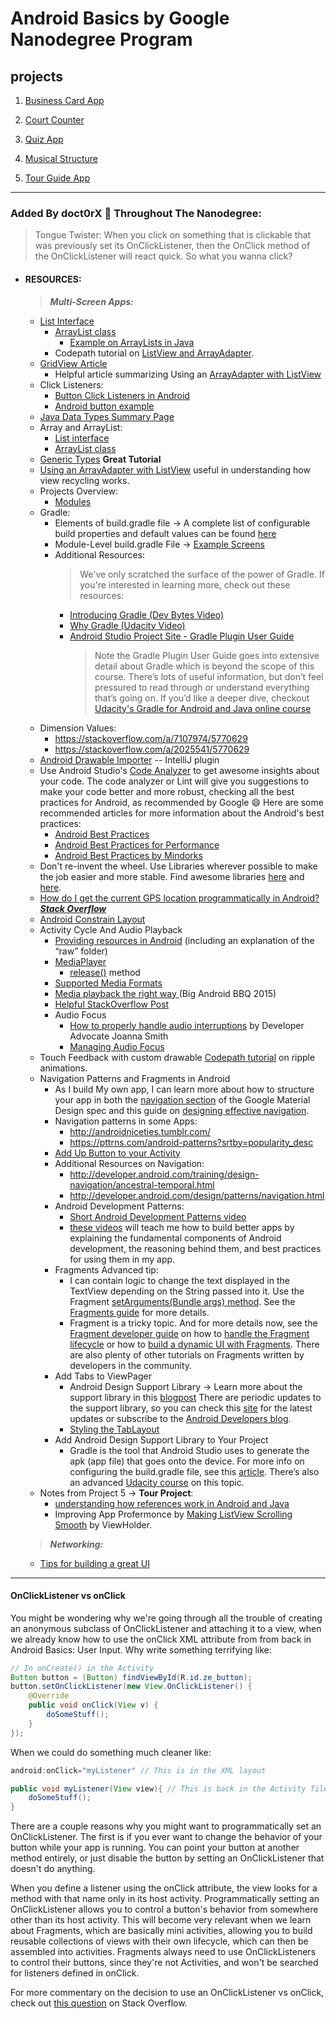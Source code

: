 Android Basics by Google Nanodegree Program
==========================================

projects
--------

1) [Business Card App](https://github.com/doct0rX/Udacity/tree/master/Android/AndroidBasicsbyGoogleNanodegreeProgram/p1-business-card-app)

2) [Court Counter](https://github.com/doct0rX/Udacity/tree/master/Android/AndroidBasicsbyGoogleNanodegreeProgram/p2-court-counter)

3) [Quiz App](https://github.com/doct0rX/Udacity/tree/master/Android/AndroidBasicsbyGoogleNanodegreeProgram/p3-quiz-app)

4) [Musical Structure](https://github.com/doct0rX/Udacity/tree/master/Android/AndroidBasicsbyGoogleNanodegreeProgram/p4-musical-structure)

5) [Tour Guide App](https://github.com/doct0rX/Udacity/tree/master/Android/AndroidBasicsbyGoogleNanodegreeProgram/p5-tour-guide-app)
 
------------

### Added By doct0rX 👾 Throughout The Nanodegree:

> Tongue Twister: When you click on something that is clickable that was previously set its OnClickListener, then the OnClick method of the OnClickListener will react quick. So what you wanna click?

* #### RESOURCES:

    > **_Multi-Screen Apps:_**

    * [List Interface](https://developer.android.com/reference/java/util/List)
        + [ArrayList class](https://developer.android.com/reference/java/util/ArrayList)
            - [Example on ArrayLists in Java](https://beginnersbook.com/2013/12/java-arraylist/)
        + Codepath tutorial on [ListView and ArrayAdapter](https://guides.codepath.com/android/Using-an-ArrayAdapter-with-ListView).
    * [GridView Article](https://developer.android.com/guide/topics/ui/layout/gridview#java)
        + Helpful article summarizing Using an [ArrayAdapter with ListView](https://github.com/codepath/android_guides/wiki/Using-an-ArrayAdapter-with-ListView)
    * Click Listeners:
        + [Button Click Listeners in Android](https://stackoverflow.com/questions/8977212/button-click-listeners-in-android)
        + [Android button example](http://www.mkyong.com/android/android-button-example/)
    * [Java Data Types Summary Page](https://docs.google.com/document/d/1A6RLePdvEp6JwvZhWH55fBz0t311Cl-vWFHZjypeo1k/pub?embedded=true)
    * Array and ArrayList:
        + [List interface](https://developer.android.com/reference/java/util/List.html)
        + [ArrayList class](https://developer.android.com/reference/java/util/ArrayList.html)
    * [Generic Types](https://docs.oracle.com/javase/tutorial/java/generics/types.html) __Great Tutorial__
    * [Using an ArrayAdapter with ListView](https://github.com/codepath/android_guides/wiki/Using-an-ArrayAdapter-with-ListView) useful in understanding how view recycling works.
    * Projects Overview:
        + [Modules](https://developer.android.com/studio/projects/index.html)
    * Gradle:
        + Elements of build.gradle file &rarr; A complete list of configurable build properties and default values can be found [here](http://google.github.io/android-gradle-dsl/current/)
        + Module-Level build.gradle File &rarr; [Example Screens](https://github.com/doct0rX/Udacity/blob/master/Android/AndroidBasicsbyGoogleNanodegreeProgram/lesson-miwork_MultiScreenApp/screens/README.md)
        + Additional Resources:
            > We've only scratched the surface of the power of Gradle. If you're interested in learning more, check out these resources:
            - [Introducing Gradle (Dev Bytes Video)](https://www.youtube.com/watch?v=cD7NPxuuXYY)
            - [Why Gradle (Udacity Video)](https://www.youtube.com/watch?v=VOUmY4_hPeM)
            - [Android Studio Project Site - Gradle Plugin User Guide](http://tools.android.com/tech-docs/new-build-system/user-guide#TOC-Build-Tasks)
                > Note the Gradle Plugin User Guide goes into extensive detail about Gradle which is beyond the scope of this course. There’s lots of useful information, but don’t feel pressured to read through or understand everything that’s going on. If you’d like a deeper dive, checkout [Udacity's Gradle for Android and Java online course](https://www.udacity.com/course/gradle-for-android-and-java--ud867)
    *  Dimension Values:
        + https://stackoverflow.com/a/7107974/5770629
        + https://stackoverflow.com/a/2025541/5770629
    * [Android Drawable Importer](https://github.com/winterDroid/android-drawable-importer-intellij-plugin) -- IntelliJ plugin
    * Use Android Studio's [Code Analyzer](https://developer.android.com/studio/write/lint.html#manuallyRunInspections) to get awesome insights about your code. The code analyzer or Lint will give you suggestions to make your code better and more robust, checking all the best practices for Android, as recommended by Google :smile: Here are some recommended articles for more information about the Android's best practices:
        + [Android Best Practices](https://developer.android.com/guide/practices/compatibility.html)
        + [Android Best Practices for Performance](https://developer.android.com/topic/performance/index.html)
        + [Android Best Practices by Mindorks](https://blog.mindorks.com/android-development-best-practices-83c94b027fd3)
    * Don't re-invent the wheel. Use Libraries wherever possible to make the job easier and more stable. Find awesome libraries [here](https://android-arsenal.com/) and [here](https://github.com/codepath/android_guides/wiki/Must-Have-Libraries).
    * [How do I get the current GPS location programmatically in Android? **_Stack Overflow_**](https://stackoverflow.com/questions/1513485/how-do-i-get-the-current-gps-location-programmatically-in-android)
    * [Android Constrain Layout](https://developer.android.com/training/constraint-layout/index.html)
    * Activity Cycle And Audio Playback
        - [Providing resources in Android](https://developer.android.com/guide/topics/resources/providing-resources.html) (including an explanation of the “raw” folder)
        - [MediaPlayer](https://developer.android.com/guide/topics/media/mediaplayer.html)
            + [release()](https://developer.android.com/reference/android/media/MediaPlayer.html?utm_source=udacity&utm_medium=course&utm_campaign=android_basics#release()) method
        - [Supported Media Formats](https://developer.android.com/guide/topics/media/media-formats.html)
        - [Media playback the right way
](https://www.youtube.com/watch?v=XQwe30cZffg) (Big Android BBQ 2015)
        - [Helpful StackOverflow Post](https://stackoverflow.com/questions/8515936/android-activity-life-cycle-what-are-all-these-methods-for/8516056#8516056)
        - Audio Focus
            + [How to properly handle audio interruptions](https://medium.com/google-developers/how-to-properly-handle-audio-interruptions-3a13540d18fa) by Developer Advocate Joanna Smith
            + [Managing Audio Focus](https://developer.android.com/guide/topics/media-apps/volume-and-earphones.html)
    * Touch Feedback with custom drawable [Codepath tutorial](https://guides.codepath.com/android/ripple-animation) on ripple animations.
    * Navigation Patterns and Fragments in Android
        + As I build My own app, I can learn more about how to structure your app in both the [navigation section](https://material.io/guidelines/patterns/navigation.html#) of the Google Material Design spec and this guide on [designing effective navigation](https://developer.android.com/training/design-navigation/index.html).
        + Navigation patterns in some Apps:
            - http://androidniceties.tumblr.com/
            - https://pttrns.com/android-patterns?srtby=popularity_desc
        + [Add Up Button to your Activity](https://developer.android.com/training/implementing-navigation/ancestral.html?utm_source=udacity&utm_medium=course&utm_campaign=android_basics)
        + Additional Resources on Navigation:
            - http://developer.android.com/training/design-navigation/ancestral-temporal.html
            - http://developer.android.com/design/patterns/navigation.html
        + Android Development Patterns:
            - [Short Android Development Patterns video](https://www.youtube.com/watch?v=zQekzaAgIlQ)
            - [these videos](https://www.youtube.com/playlist?list=PLWz5rJ2EKKc-lJo_RGGXL2Psr8vVCTWjM) will teach me how to build better apps by explaining the fundamental components of Android development, the reasoning behind them, and best practices for using them in my app.
        + Fragments Advanced tip:
            -  I can contain logic to change the text displayed in the TextView depending on the String passed into it. Use the Fragment [setArguments(Bundle args) method](https://developer.android.com/reference/android/app/Fragment.html?utm_source=udacity&utm_medium=course&utm_campaign=android_basics#setArguments(android.os.Bundle)). See the [Fragments guide](https://developer.android.com/guide/components/fragments.html?utm_source=udacity&utm_medium=course&utm_campaign=android_basics) for more details.
            - Fragment is a tricky topic. And for more details now, see the [Fragment developer guide](https://developer.android.com/guide/components/fragments.html?utm_source=udacity&utm_medium=course&utm_campaign=android_basics) on how to [handle the Fragment lifecycle](https://developer.android.com/guide/components/fragments.html?utm_source=udacity&utm_medium=course&utm_campaign=android_basics#Lifecycle) or how to [build a dynamic UI with Fragments](https://developer.android.com/training/basics/fragments/index.html?utm_source=udacity&utm_medium=course&utm_campaign=android_basics). There are also plenty of other tutorials on Fragments written by developers in the community.
        + Add Tabs to ViewPager
            -  Android Design Support Library &rarr; Learn more about the support library in this [blogpost](https://android-developers.googleblog.com/2015/05/android-design-support-library.html?utm_source=udacity&utm_medium=course&utm_campaign=android_basics) There are periodic updates to the support library, so you can check this [site](https://developer.android.com/topic/libraries/support-library/index.html?utm_source=udacity&utm_medium=course&utm_campaign=android_basics) for the latest updates or subscribe to the [Android Developers blog](https://android-developers.googleblog.com/?utm_source=udacity&utm_medium=course&utm_campaign=android_basics).
            - [Styling the TabLayout](https://guides.codepath.com/android/google-play-style-tabs-using-tablayout#styling-the-tablayout)
        + Add Android Design Support Library to Your Project
             - Gradle is the tool that Android Studio uses to generate the apk (app file) that goes onto the device. For more info on  configuring the build.gradle file, see this [article](https://developer.android.com/studio/build/build-variants.html?utm_source=udacity&utm_medium=course&utm_campaign=android_basics).  There’s also an advanced [Udacity course](https://eg.udacity.com/course/gradle-for-android-and-java--ud867) on this topic.
    * Notes from Project 5 &rarr; __Tour Project__:
        + [understanding how references work in Android and Java](https://medium.com/google-developer-experts/finally-understanding-how-references-work-in-android-and-java-26a0d9c92f83)
        + Improving App Profermonce by [Making ListView Scrolling Smooth](https://developer.android.com/training/improving-layouts/smooth-scrolling) by ViewHolder.

    > **_Networking:_**
    * [Tips for building a great UI](https://developer.android.com/guide/topics/ui/)
--------

#### OnClickListener vs onClick

You might be wondering why we're going through all the trouble of creating an anonymous subclass of OnClickListener and attaching it to a view, when we already know how to use the onClick XML attribute from from back in Android Basics: User Input. Why write something terrifying like:

```java
// In onCreate() in the Activity
Button button = (Button) findViewById(R.id.ze_button);
button.setOnClickListener(new View.OnClickListener() {
    @Override
    public void onClick(View v) {
        doSomeStuff();
    }
});
```

When we could do something much cleaner like:

```java
android:onClick="myListener" // This is in the XML layout

public void myListener(View view){ // This is back in the Activity file
    doSomeStuff();
}
```

There are a couple reasons why you might want to programmatically set an OnClickListener. The first is if you ever want to change the behavior of your button while your app is running. You can point your button at another method entirely, or just disable the button by setting an OnClickListener that doesn't do anything.

When you define a listener using the onClick attribute, the view looks for a method with that name only in its host activity. Programmatically setting an OnClickListener allows you to control a button's behavior from somewhere other than its host activity. This will become very relevant when we learn about Fragments, which are basically mini activities, allowing you to build reusable collections of views with their own lifecycle, which can then be assembled into activities. Fragments always need to use OnClickListeners to control their buttons, since they're not Activities, and won't be searched for listeners defined in onClick.

For more commentary on the decision to use an OnClickListener vs onClick, check out [this question](https://stackoverflow.com/questions/8977212/button-click-listeners-in-android) on Stack Overflow.
